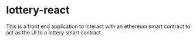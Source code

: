 # lottery-react
This is a front end application to interact with an ethereum smart contract to act as the UI to a lottery smart contract.
